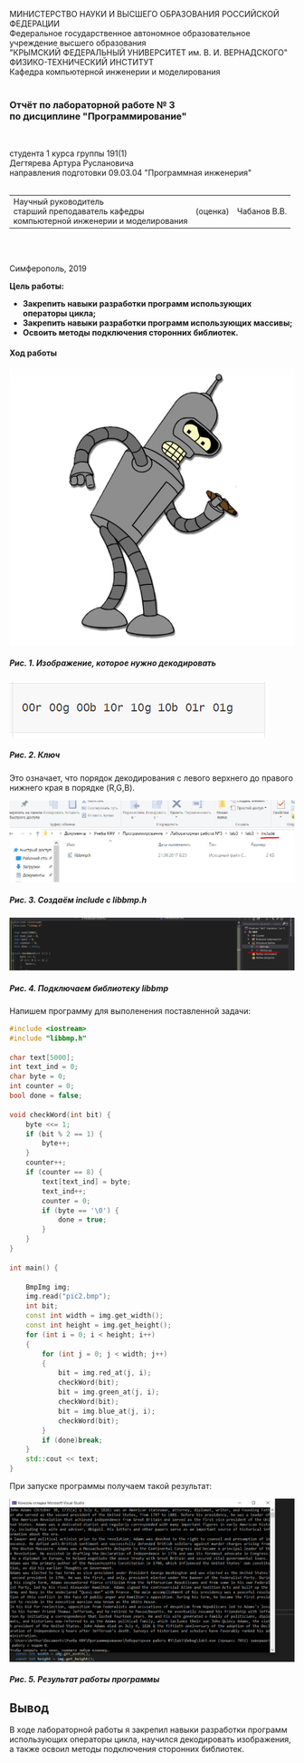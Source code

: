 МИНИСТЕРСТВО НАУКИ  И ВЫСШЕГО ОБРАЗОВАНИЯ РОССИЙСКОЙ ФЕДЕРАЦИИ  
Федеральное государственное автономное образовательное учреждение высшего образования  
"КРЫМСКИЙ ФЕДЕРАЛЬНЫЙ УНИВЕРСИТЕТ им. В. И. ВЕРНАДСКОГО"  
ФИЗИКО-ТЕХНИЧЕСКИЙ ИНСТИТУТ  
Кафедра компьютерной инженерии и моделирования
<br/><br/>

### Отчёт по лабораторной работе № 3<br/> по дисциплине "Программирование"
<br/>

студента 1 курса группы 191(1)  
Дегтярева Артура Руслановича  
направления подготовки 09.03.04 "Программная инженерия"  
<br/>

<table>
<tr><td>Научный руководитель<br/> старший преподаватель кафедры<br/> компьютерной инженерии и моделирования</td>
<td>(оценка)</td>
<td>Чабанов В.В.</td>
</tr>
</table>
<br/><br/>

Симферополь, 2019
 
 **Цель работы:**
 - **Закрепить навыки разработки программ использующих операторы цикла;**
 - **Закрепить навыки разработки программ использующих массивы;**
 - **Освоить методы подключения сторонних библиотек.**

#### Ход работы

![](https://github.com/handsomeandi/lab_pi_prog/blob/master/%D0%9B%D0%B0%D0%B1%D0%BE%D1%80%D0%B0%D1%82%D0%BE%D1%80%D0%BD%D0%B0%D1%8F%20%D1%80%D0%B0%D0%B1%D0%BE%D1%82%D0%B0%20%E2%84%963/%D0%A1%D0%BA%D1%80%D0%B8%D0%BD%D1%88%D0%BE%D1%82%D1%8B/%D0%A0%D0%B8%D1%811.bmp) 

##### Рис. 1. Изображение, которое нужно декодировать

![](https://github.com/handsomeandi/lab_pi_prog/blob/master/%D0%9B%D0%B0%D0%B1%D0%BE%D1%80%D0%B0%D1%82%D0%BE%D1%80%D0%BD%D0%B0%D1%8F%20%D1%80%D0%B0%D0%B1%D0%BE%D1%82%D0%B0%20%E2%84%963/%D0%A1%D0%BA%D1%80%D0%B8%D0%BD%D1%88%D0%BE%D1%82%D1%8B/%D0%A0%D0%B8%D1%812.png) 

##### Рис. 2. Ключ

Это означает, что порядок декодирования с левого верхнего до правого нижнего края в порядке (R,G,B).



![](https://github.com/handsomeandi/lab_pi_prog/blob/master/%D0%9B%D0%B0%D0%B1%D0%BE%D1%80%D0%B0%D1%82%D0%BE%D1%80%D0%BD%D0%B0%D1%8F%20%D1%80%D0%B0%D0%B1%D0%BE%D1%82%D0%B0%20%E2%84%963/%D0%A1%D0%BA%D1%80%D0%B8%D0%BD%D1%88%D0%BE%D1%82%D1%8B/%D0%A0%D0%B8%D1%813.png)

##### Рис. 3. Создаём include с libbmp.h

![](https://github.com/handsomeandi/lab_pi_prog/blob/master/%D0%9B%D0%B0%D0%B1%D0%BE%D1%80%D0%B0%D1%82%D0%BE%D1%80%D0%BD%D0%B0%D1%8F%20%D1%80%D0%B0%D0%B1%D0%BE%D1%82%D0%B0%20%E2%84%963/%D0%A1%D0%BA%D1%80%D0%B8%D0%BD%D1%88%D0%BE%D1%82%D1%8B/%D0%A0%D0%B8%D1%814.png)

##### Рис. 4. Подключаем библиотеку libbmp

Напишем программу для выполенения поставленной задачи:

```c++
#include <iostream>
#include "libbmp.h"

char text[5000];
int text_ind = 0;
char byte = 0;
int counter = 0;
bool done = false;

void checkWord(int bit) {
	byte <<= 1;
	if (bit % 2 == 1) {
		byte++;
	}
	counter++;
	if (counter == 8) {
		text[text_ind] = byte;
		text_ind++;
		counter = 0;
		if (byte == '\0') {
			done = true;
		}
	}
}

int main() {

	BmpImg img;
	img.read("pic2.bmp");
	int bit;
	const int width = img.get_width();
	const int height = img.get_height();
	for (int i = 0; i < height; i++)
	{
		for (int j = 0; j < width; j++)
		{
			bit = img.red_at(j, i);
			checkWord(bit);
			bit = img.green_at(j, i);
			checkWord(bit);
			bit = img.blue_at(j, i);
			checkWord(bit);
		}
		if (done)break;
	}
	std::cout << text;
}
```

При запуске программы получаем такой результат: 

![](https://github.com/handsomeandi/lab_pi_prog/blob/master/%D0%9B%D0%B0%D0%B1%D0%BE%D1%80%D0%B0%D1%82%D0%BE%D1%80%D0%BD%D0%B0%D1%8F%20%D1%80%D0%B0%D0%B1%D0%BE%D1%82%D0%B0%20%E2%84%963/%D0%A1%D0%BA%D1%80%D0%B8%D0%BD%D1%88%D0%BE%D1%82%D1%8B/%D0%A0%D0%B8%D1%815.png)

##### Рис. 5. Результат работы программы

## Вывод

В ходе лабораторной работы я закрепил навыки разработки программ использующих операторы цикла, научился
декодировать изображения, а также освоил методы подключения сторонних библиотек.
